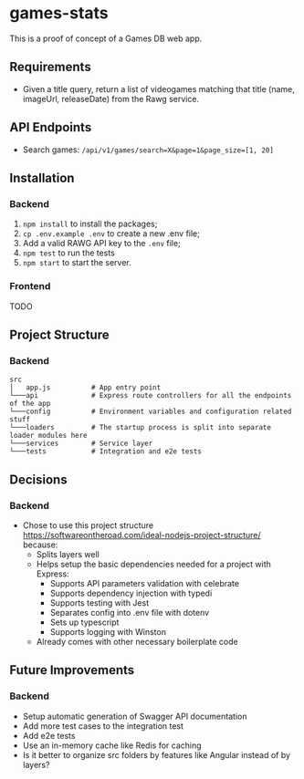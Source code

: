# games-stats
This is a proof of concept of a Games DB web app.

## Requirements
- Given a title query, return a list of videogames matching that title (name, imageUrl, releaseDate) from the Rawg service.

## API Endpoints
- Search games: `/api/v1/games/search=X&page=1&page_size=[1, 20]`

## Installation

### Backend
1. `npm install` to install the packages;
2. `cp .env.example .env` to create a new .env file;
3. Add a valid RAWG API key to the `.env` file;
4. `npm test` to run the tests
5. `npm start` to start the server.

### Frontend
TODO


## Project Structure

### Backend
```
src
│   app.js          # App entry point
└───api             # Express route controllers for all the endpoints of the app
└───config          # Environment variables and configuration related stuff
└───loaders         # The startup process is split into separate loader modules here
└───services        # Service layer
└───tests           # Integration and e2e tests
```

## Decisions

### Backend
- Chose to use this project structure https://softwareontheroad.com/ideal-nodejs-project-structure/ because:
	- Splits layers well
	- Helps setup the basic dependencies needed for a project with Express:
		- Supports API parameters validation with celebrate
		- Supports dependency injection with typedi
		- Supports testing with Jest
		- Separates config into .env file with dotenv
		- Sets up typescript
		- Supports logging with Winston
	- Already comes with other necessary boilerplate code


## Future Improvements

### Backend
- Setup automatic generation of Swagger API documentation
- Add more test cases to the integration test
- Add e2e tests
- Use an in-memory cache like Redis for caching
- Is it better to organize src folders by features like Angular instead of by layers?
